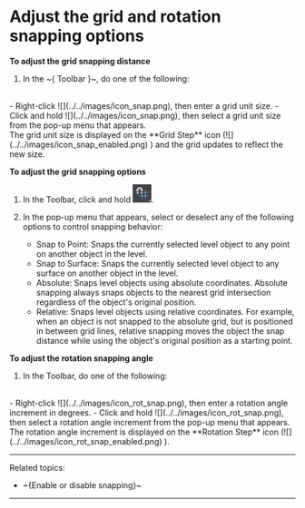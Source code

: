 # Adjust the grid and rotation snapping options

**To adjust the grid snapping distance**

1. In the ~{ Toolbar }~, do one of the following:
<br>
	- Right-click ![](../../images/icon_snap.png), then enter a grid unit size.
	- Click and hold ![](../../images/icon_snap.png), then select a grid unit size from the pop-up menu that appears.
<br>
	The grid unit size is displayed on the **Grid Step** icon (![](../../images/icon_snap_enabled.png) ) and the grid updates to reflect the new size.

**To adjust the grid snapping options**


1. In the Toolbar, click and hold ![](../../images/icon_snap.png).
2. In the pop-up menu that appears, select or deselect any of the following options to control snapping behavior:

	- Snap to Point: Snaps the currently selected level object to any point on another object in the level.
	- Snap to Surface: Snaps the currently selected level object to any surface on another object in the level.
	- Absolute: Snaps level objects using absolute coordinates. Absolute snapping always snaps objects to the nearest grid intersection regardless of the object's original position.
	- Relative: Snaps level objects using relative coordinates. For example, when an object is not snapped to the absolute grid, but is positioned in between grid lines, relative snapping moves the object the snap distance while using the object's original position as a starting point.

**To adjust the rotation snapping angle**

1. In the Toolbar, do one of the following:
<br>
	- Right-click ![](../../images/icon_rot_snap.png), then enter a rotation angle increment in degrees.
	- Click and hold ![](../../images/icon_rot_snap.png), then select a rotation angle increment from the pop-up menu that appears.
	The rotation angle increment is displayed on the **Rotation Step** icon (![](../../images/icon_rot_snap_enabled.png) ).

---
Related topics:
-	~{Enable or disable snapping}~
---
